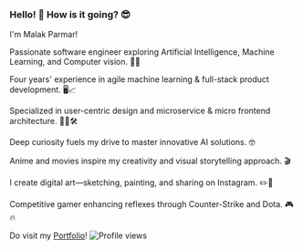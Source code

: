 ### Hello! 👋 How is it going? 😎

I'm Malak Parmar!

Passionate software engineer exploring Artificial Intelligence, Machine Learning, and Computer vision. 🤖💡

Four years' experience in agile machine learning & full-stack product development. 🖥️📈

Specialized in user-centric design and microservice & micro frontend architecture. 👨‍💻🛠️

Deep curiosity fuels my drive to master innovative AI solutions. 🤓

Anime and movies inspire my creativity and visual storytelling approach. 🎬

I create digital art—sketching, painting, and sharing on Instagram. ✏️🎨

Competitive gamer enhancing reflexes through Counter-Strike and Dota. 🎮🔥

Do visit my [Portfolio](https://malak29.github.io)! ![Profile views](https://komarev.com/ghpvc/?username=your-username)

